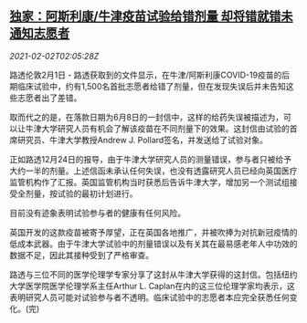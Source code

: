 <!--1612232596000-->
[独家：阿斯利康/牛津疫苗试验给错剂量 却将错就错未通知志愿者](https://cn.reuters.com/article/exclusive-astrazenecaerror-0201-mon-idCNKBS2A205S)
------

<div><i>2021-02-02T02:05:28Z</i></div><p>路透伦敦2月1日 - 路透获取到的文件显示，在牛津/阿斯利康COVID-19疫苗的后期临床试验中，约有1,500名首批志愿者给错了剂量，但在发现失误后并未告知这些志愿者出了差错。</p><p>取而代之的是，在落款日期为6月8日的一封信中，这样的给药失误被描述为，可以让牛津大学研究人员有机会了解该疫苗在不同剂量下的效果。这封信由试验的首席研究员、牛津大学教授Andrew J. Pollard签名，并发送给了试验对象。</p><p>正如路透12月24日的报导，由于牛津大学研究人员的测量错误，参与者只被给予大约一半的剂量。上述信函未承认任何失误，也没有透露研究人员已经向英国医疗监管机构作了汇报。英国监管机构当时获悉后告诉牛津大学，增加另一个测试组接受全剂量，按试验的最初计划进行。</p><p>目前没有迹象表明试验参与者的健康有任何风险。</p><p>英国开发的这款疫苗被寄予厚望，正在英国各地推广，并被吹捧为对抗新冠疫情的低成本武器。由于牛津大学试验中的剂量错误以及有关其在最易感老年人中功效的数据不足，因此其接种受到了严格审查。</p><p>路透与三位不同的医学伦理学专家分享了这封从牛津大学获得的这封信。包括纽约大学医学院医学伦理学系主任Arthur L. Caplan在内的这三位伦理学家均表示，这表明研究人员可能对试验参与者不透明。临床试验中的志愿者本应完全获悉任何变化。(完)</p>
